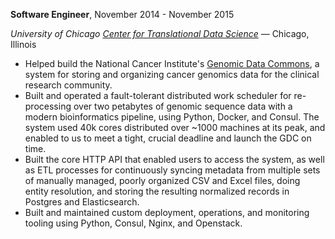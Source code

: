 **Software Engineer**, November 2014 - November 2015

  *University of Chicago [Center for Translational Data Science](http://ctds.uchicago.edu/)* — Chicago, Illinois

  - Helped build the National Cancer Institute's [Genomic Data
    Commons](https://gdc.cancer.gov), a system for storing and
    organizing cancer genomics data for the clinical research
    community.
  - Built and operated a fault-tolerant distributed work scheduler for
    re-processing over two petabytes of genomic sequence data with a
    modern bioinformatics pipeline, using Python, Docker, and
    Consul. The system used 40k cores distributed over ~1000 machines
    at its peak, and enabled to us to meet a tight, crucial deadline
    and launch the GDC on time.
  - Built the core HTTP API that enabled users to access the system,
    as well as ETL processes for continuously syncing metadata from
    multiple sets of manually managed, poorly organized CSV and Excel
    files, doing entity resolution, and storing the resulting
    normalized records in Postgres and Elasticsearch.
  - Built and maintained custom deployment, operations, and monitoring
    tooling using Python, Consul, Nginx, and Openstack.
